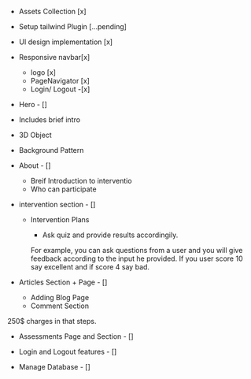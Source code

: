 - Assets Collection [x]
- Setup tailwind Plugin [...pending]
- UI design implementation [x]


- Responsive navbar[x]
  - logo [x]
  - PageNavigator [x]
  - Login/ Logout -[x]

- Hero - []
 - Includes brief intro
 - 3D Object
 - Background Pattern

- About - []
  - Breif Introduction to interventio
  - Who can participate

- intervention section - []
  - Intervention Plans 
    - Ask quiz and provide results accordingily. 
    
    For example, you can ask questions from a user and you will give feedback according to the input he provided. 
    If you user score 10 say excellent and if score 4 say bad.

- Articles Section + Page - []
  - Adding Blog Page
  - Comment Section

250$ charges in that steps.

- Assessments Page and Section - []

- Login and Logout features - []

- Manage Database - []

